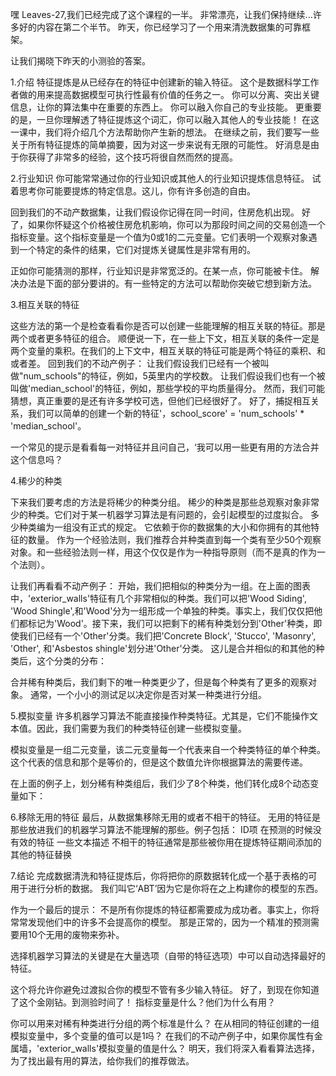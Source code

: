 嘿 Leaves-27,我们已经完成了这个课程的一半。
非常漂亮，让我们保持继续...许多好的内容在第二个半节。
昨天，你已经学习了一个用来清洗数据集的可靠框架。

让我们揭晓下昨天的小测验的答案。

1.介绍
特征提炼是从已经存在的特征中创建新的输入特征。
这个是数据科学工作者做的用来提高数据模型可执行性最有价值的任务之一。
你可以分离、突出关键信息，让你的算法集中在重要的东西上。
你可以融入你自己的专业技能。
更重要的是，一旦你理解透了特征提炼这个词汇，你可以融入其他人的专业技能！
在这一课中，我们将介绍几个方法帮助你产生新的想法。
在继续之前，我们要写一些关于所有特征提炼的简单摘要，因为对这一步来说有无限的可能性。
好消息是由于你获得了非常多的经验，这个技巧将很自然而然的提高。

2.行业知识
你可能常常通过你的行业知识或其他人的行业知识提炼信息特征。
试着思考你可能要提炼的特定信息。这儿，你有许多创造的自由。

回到我们的不动产数据集，让我们假设你记得在同一时间，住房危机出现。
好了，如果你怀疑这个价格被住房危机影响，你可以为那段时间之间的交易创造一个指标变量。这个指标变量是一个值为0或1的二元变量。它们表明一个观察对象遇到一个特定的条件的结果，它们对提炼关键属性是非常有用的。

正如你可能猜测的那样，行业知识是非常宽泛的。在某一点，你可能被卡住。
解决办法是下面的部分要讲的。有一些特定的方法可以帮助你突破它想到新方法。

3.相互关联的特征

这些方法的第一个是检查看看你是否可以创建一些能理解的相互关联的特征。那是两个或者更多特征的组合。
顺便说一下，在一些上下文，相互关联的条件一定是两个变量的乘积。在我们的上下文中，相互关联的特征可能是两个特征的乘积、和或者差。
回到我们的不动产例子：
让我们假设我们已经有一个被叫做"num_schools"的特征，例如，5英里内的学校数。
让我们假设我们也有一个被叫做'median_school'的特征，例如，那些学校的平均质量得分。
然而，我们可能猜想，真正重要的是还有许多学校可选，但他们已经很好了。
好了，捕捉相互关系，我们可以简单的创建一个新的特征'，school_score' = 'num_schools' * 'median_school'。

一个常见的提示是看看每一对特征并且问自己，‘我可以用一些更有用的方法合并这个信息吗？

4.稀少的种类

下来我们要考虑的方法是将稀少的种类分组。
稀少的种类是那些总观察对象非常少的种类。它们对于某一机器学习算法是有问题的，会引起模型的过度拟合。
多少种类编为一组没有正式的规定。
它依赖于你的数据集的大小和你拥有的其他特征的数量。
作为一个经验法则，我们推荐合并种类直到每一个类有至少50个观察对象。和一些经验法则一样，用这个仅仅是作为一种指导原则（而不是真的作为一个法则）。

让我们再看看不动产例子：
开始，我们把相似的种类分为一组。在上面的图表中，'exterior_walls'特征有几个非常相似的种类。我们可以把'Wood Siding', 'Wood Shingle',和'Wood'分为一组形成一个单独的种类。事实上，我们仅仅把他们都标记为'Wood'。接下来，我们可以把剩下的稀有种类划分到'Other'种类，即使我们已经有一个'Other'分类。我们把'Concrete Block', 'Stucco', 'Masonry', 'Other', 和'Asbestos shingle'划分进'Other'分类。
这儿是合并相似的和其他的种类后，这个分类的分布：

合并稀有种类后，我们剩下的唯一种类更少了，但是每个种类有了更多的观察对象。
通常，一个小小的测试足以决定你是否对某一种类进行分组。

5.模拟变量
许多机器学习算法不能直接操作种类特征。尤其是，它们不能操作文本值。因此，我们需要为我们的种类特征创建一些模拟变量。

模拟变量是一组二元变量，该二元变量每一个代表来自一个种类特征的单个种类。这个代表的信息和那个是等价的，但是这个数值允许你根据算法的需要传递。

在上面的例子上，划分稀有种类组后，我们少了8个种类，他们转化成8个动态变量如下：


6.移除无用的特征
最后，从数据集移除无用的或者不相干的特征。
无用的特征是那些放进我们的机器学习算法不能理解的那些。例子包括：
ID项
在预测的时候没有效的特征
一些文本描述
不相干的特征通常是那些被你用在提炼特征期间添加的其他的特征替换

7.结论
 完成数据清洗和特征提炼后，你将把你的原数据转化成一个基于表格的可用于进行分析的数据。
 我们叫它‘ABT’因为它是你将在之上构建你的模型的东西。

 作为一个最后的提示：
 不是所有你提炼的特征都需要成为成功者。事实上，你将常常发现他们中的许多不会提高你的模型。
 那是正常的，因为一个精准的预测需要用10个无用的废物来弥补。

选择机器学习算法的关键是在大量选项（自带的特征选项）中可以自动选择最好的特征。

这个将允许你避免过渡拟合你的模型不管有多少输入特征。
好了，到现在你知道了这个金刚钻。到测验时间了！
指标变量是什么？他们为什么有用？

你可以用来对稀有种类进行分组的两个标准是什么？
在从相同的特征创建的一组模拟变量中，多个变量的值可以是1吗？
在我们的不动产例子中，如果你属性有金属墙，'exterior_walls'模拟变量的值是什么？
明天，我们将深入看看算法选择，为了找出最有用的算法，给你我们的推荐做法。